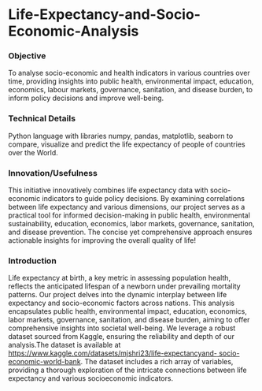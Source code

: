 # Life-Expectancy-and-Socio-Economic-Analysis

### Objective
To analyse socio-economic and health indicators in various countries over time, providing
insights into public health, environmental impact, education, economics, labour markets,
governance, sanitation, and disease burden, to inform policy decisions and improve well-being.

### Technical Details
Python language with libraries numpy, pandas, matplotlib, seaborn to compare, visualize and
predict the life expectancy of people of countries over the World.

### Innovation/Usefulness
This initiative innovatively combines life expectancy data with socio-economic indicators to
guide policy decisions. By examining correlations between life expectancy and various
dimensions, our project serves as a practical tool for informed decision-making in public health,
environmental sustainability, education, economics, labor markets, governance, sanitation, and
disease prevention. The concise yet comprehensive approach ensures actionable insights for
improving the overall quality of life!

### Introduction
Life expectancy at birth, a key metric in assessing population health, reflects the anticipated
lifespan of a newborn under prevailing mortality patterns. Our project delves into the dynamic
interplay between life expectancy and socio-economic factors across nations. This analysis
encapsulates public health, environmental impact, education, economics, labor markets,
governance, sanitation, and disease burden, aiming to offer comprehensive insights into societal
well-being.
We leverage a robust dataset sourced from Kaggle, ensuring the reliability and depth of our
analysis.The dataset is available at [https://www.kaggle.com/datasets/mjshri23/life-expectancyand-
socio-economic-world-bank](url). The dataset includes a rich array of variables, providing a
thorough exploration of the intricate connections between life expectancy and various socioeconomic
indicators.
